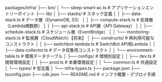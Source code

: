 packages/infra/
├── bin/
│   └── sleep-smart-ac.ts              # アプリケーションエントリーポイント
├── lib/
│   ├── stacks/                        # スタック定義
│   │   ├── data-stack.ts              # データ層（DynamoDB, S3）
│   │   ├── compute-stack.ts           # 処理層（Lambda関数群）
│   │   ├── api-stack.ts               # API層（API Gateway）
│   │   ├── schedule-stack.ts          # スケジュール層（EventBridge）
│   │   └── monitoring-stack.ts       # 監視層（CloudWatch）【将来】
│   ├── constructs/                    # 再利用可能なコンストラクト
│   │   ├── switchbot-lambda.ts        # SwitchBot API用Lambda
│   │   ├── data-collector.ts          # データ収集用コンストラクト
│   │   └── environment-table.ts       # 環境データテーブル
│   ├── configs/                       # 環境別設定
│   │   ├── dev.ts                     # 開発環境設定
│   │   ├── prod.ts                    # 本番環境設定
│   │   └── common.ts                  # 共通設定
│   └── types/                         # 型定義
│       └── infra-types.ts
├── package.json
├── tsconfig.json
├── cdk.json
└── README.md                          # インフラ概要・デプロイ手順